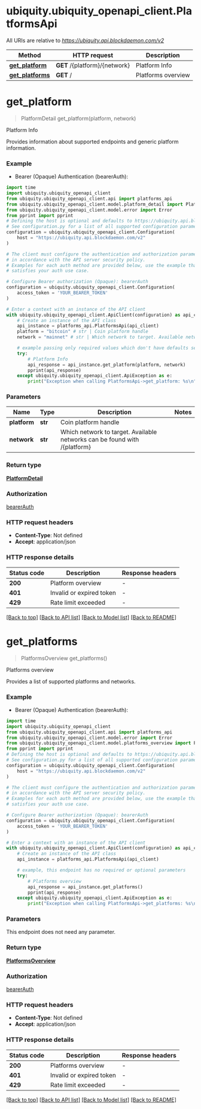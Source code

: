 # ubiquity.ubiquity_openapi_client.PlatformsApi

All URIs are relative to *https://ubiquity.api.blockdaemon.com/v2*

Method | HTTP request | Description
------------- | ------------- | -------------
[**get_platform**](PlatformsApi.md#get_platform) | **GET** /{platform}/{network} | Platform Info
[**get_platforms**](PlatformsApi.md#get_platforms) | **GET** / | Platforms overview


# **get_platform**
> PlatformDetail get_platform(platform, network)

Platform Info

Provides information about supported endpoints and generic platform information. 

### Example

* Bearer (Opaque) Authentication (bearerAuth):
```python
import time
import ubiquity.ubiquity_openapi_client
from ubiquity.ubiquity_openapi_client.api import platforms_api
from ubiquity.ubiquity_openapi_client.model.platform_detail import PlatformDetail
from ubiquity.ubiquity_openapi_client.model.error import Error
from pprint import pprint
# Defining the host is optional and defaults to https://ubiquity.api.blockdaemon.com/v2
# See configuration.py for a list of all supported configuration parameters.
configuration = ubiquity.ubiquity_openapi_client.Configuration(
    host = "https://ubiquity.api.blockdaemon.com/v2"
)

# The client must configure the authentication and authorization parameters
# in accordance with the API server security policy.
# Examples for each auth method are provided below, use the example that
# satisfies your auth use case.

# Configure Bearer authorization (Opaque): bearerAuth
configuration = ubiquity.ubiquity_openapi_client.Configuration(
    access_token = 'YOUR_BEARER_TOKEN'
)

# Enter a context with an instance of the API client
with ubiquity.ubiquity_openapi_client.ApiClient(configuration) as api_client:
    # Create an instance of the API class
    api_instance = platforms_api.PlatformsApi(api_client)
    platform = "bitcoin" # str | Coin platform handle
    network = "mainnet" # str | Which network to target. Available networks can be found with /{platform}

    # example passing only required values which don't have defaults set
    try:
        # Platform Info
        api_response = api_instance.get_platform(platform, network)
        pprint(api_response)
    except ubiquity.ubiquity_openapi_client.ApiException as e:
        print("Exception when calling PlatformsApi->get_platform: %s\n" % e)
```


### Parameters

Name | Type | Description  | Notes
------------- | ------------- | ------------- | -------------
 **platform** | **str**| Coin platform handle |
 **network** | **str**| Which network to target. Available networks can be found with /{platform} |

### Return type

[**PlatformDetail**](PlatformDetail.md)

### Authorization

[bearerAuth](../README.md#bearerAuth)

### HTTP request headers

 - **Content-Type**: Not defined
 - **Accept**: application/json


### HTTP response details
| Status code | Description | Response headers |
|-------------|-------------|------------------|
**200** | Platform overview |  -  |
**401** | Invalid or expired token |  -  |
**429** | Rate limit exceeded |  -  |

[[Back to top]](#) [[Back to API list]](../README.md#documentation-for-api-endpoints) [[Back to Model list]](../README.md#documentation-for-models) [[Back to README]](../README.md)

# **get_platforms**
> PlatformsOverview get_platforms()

Platforms overview

Provides a list of supported platforms and networks. 

### Example

* Bearer (Opaque) Authentication (bearerAuth):
```python
import time
import ubiquity.ubiquity_openapi_client
from ubiquity.ubiquity_openapi_client.api import platforms_api
from ubiquity.ubiquity_openapi_client.model.error import Error
from ubiquity.ubiquity_openapi_client.model.platforms_overview import PlatformsOverview
from pprint import pprint
# Defining the host is optional and defaults to https://ubiquity.api.blockdaemon.com/v2
# See configuration.py for a list of all supported configuration parameters.
configuration = ubiquity.ubiquity_openapi_client.Configuration(
    host = "https://ubiquity.api.blockdaemon.com/v2"
)

# The client must configure the authentication and authorization parameters
# in accordance with the API server security policy.
# Examples for each auth method are provided below, use the example that
# satisfies your auth use case.

# Configure Bearer authorization (Opaque): bearerAuth
configuration = ubiquity.ubiquity_openapi_client.Configuration(
    access_token = 'YOUR_BEARER_TOKEN'
)

# Enter a context with an instance of the API client
with ubiquity.ubiquity_openapi_client.ApiClient(configuration) as api_client:
    # Create an instance of the API class
    api_instance = platforms_api.PlatformsApi(api_client)

    # example, this endpoint has no required or optional parameters
    try:
        # Platforms overview
        api_response = api_instance.get_platforms()
        pprint(api_response)
    except ubiquity.ubiquity_openapi_client.ApiException as e:
        print("Exception when calling PlatformsApi->get_platforms: %s\n" % e)
```


### Parameters
This endpoint does not need any parameter.

### Return type

[**PlatformsOverview**](PlatformsOverview.md)

### Authorization

[bearerAuth](../README.md#bearerAuth)

### HTTP request headers

 - **Content-Type**: Not defined
 - **Accept**: application/json


### HTTP response details
| Status code | Description | Response headers |
|-------------|-------------|------------------|
**200** | Platforms overview |  -  |
**401** | Invalid or expired token |  -  |
**429** | Rate limit exceeded |  -  |

[[Back to top]](#) [[Back to API list]](../README.md#documentation-for-api-endpoints) [[Back to Model list]](../README.md#documentation-for-models) [[Back to README]](../README.md)

